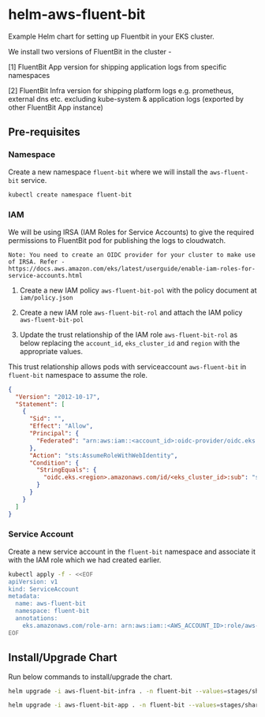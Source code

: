 # helm-aws-fluent-bit

Example Helm chart for setting up Fluentbit in your EKS cluster.

We install two versions of FluentBit in the cluster -

[1] FluentBit App version for shipping application logs from specific namespaces

[2] FluentBit Infra version for shipping platform logs e.g. prometheus, external dns etc. excluding kube-system & application logs (exported by other FluentBit App instance)

## Pre-requisites

### Namespace

Create a new namespace `fluent-bit` where we will install the `aws-fluent-bit` service.

```bash
kubectl create namespace fluent-bit
```

### IAM

We will be using IRSA (IAM Roles for Service Accounts) to give the required permissions to FluentBit pod for publishing the logs to cloudwatch.

`Note: You need to create an OIDC provider for your cluster to make use of IRSA. Refer - https://docs.aws.amazon.com/eks/latest/userguide/enable-iam-roles-for-service-accounts.html`

1. Create a new IAM policy `aws-fluent-bit-pol` with the policy document at `iam/policy.json`

2. Create a new IAM role `aws-fluent-bit-rol` and attach the IAM policy `aws-fluent-bit-pol`

3. Update the trust relationship of the IAM role `aws-fluent-bit-rol` as below replacing the `account_id`, `eks_cluster_id` and `region` with the appropriate values.

This trust relationship allows pods with serviceaccount `aws-fluent-bit` in `fluent-bit` namespace to assume the role.

```json
{
  "Version": "2012-10-17",
  "Statement": [
    {
      "Sid": "",
      "Effect": "Allow",
      "Principal": {
        "Federated": "arn:aws:iam::<account_id>:oidc-provider/oidc.eks.us-east-1.amazonaws.com/id/<eks_cluster_id>"
      },
      "Action": "sts:AssumeRoleWithWebIdentity",
      "Condition": {
        "StringEquals": {
          "oidc.eks.<region>.amazonaws.com/id/<eks_cluster_id>:sub": "system:serviceaccount:fluent-bit:aws-fluent-bit"
        }
      }
    }
  ]
}
```

### Service Account

Create a new service account in the `fluent-bit` namespace and associate it with the IAM role which we had created earlier.

```bash
kubectl apply -f - <<EOF
apiVersion: v1
kind: ServiceAccount
metadata:
  name: aws-fluent-bit
  namespace: fluent-bit
  annotations:
    eks.amazonaws.com/role-arn: arn:aws:iam::<AWS_ACCOUNT_ID>:role/aws-fluent-bit-rol
EOF
```


## Install/Upgrade Chart

Run below commands to install/upgrade the chart.

```bash
helm upgrade -i aws-fluent-bit-infra . -n fluent-bit --values=stages/shared-values.yaml --values=stages/prod/prod-infra-values.yaml

helm upgrade -i aws-fluent-bit-app . -n fluent-bit --values=stages/shared-values.yaml --values=stages/prod/prod-app-values.yaml
```

